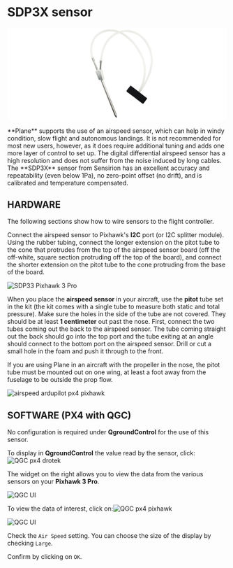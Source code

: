 # SDP3X sensor

![](https://github.com/drotek/Docs-Pixhawk3Pro/blob/master/images/sdp3x-drotek.png?raw=true)

\*\*Plane\*\* supports the use of an airspeed sensor, which can help in windy condition, slow flight and autonomous landings. It is not recommended for most new users, however, as it does require additional tuning and adds one more layer of control to set up. The digital differential airspeed sensor has a high resolution and does not suffer from the noise induced by long cables. The \*\*SDP3X\*\* sensor from Sensirion has an excellent accuracy and repeatability \(even below 1Pa\), no zero-point offset \(no drift\), and is calibrated and temperature compensated.

## HARDWARE

The following sections show how to wire sensors to the flight controller.

Connect the airspeed sensor to Pixhawk's **I2C** port \(or I2C splitter module\). Using the rubber tubing, connect the longer extension on the pitot tube to the cone that protrudes from the top of the airspeed sensor board \(off the off-white, square section protruding off the top of the board\), and connect the shorter extension on the pitot tube to the cone protruding from the base of the board.

![SDP33 Pixhawk 3 Pro](https://github.com/drotek/Docs-Pixhawk3Pro/tree/32dda96b035b92f6eb6f2bdfb9288b10705b6073/images/sdp33-pixhawk.jpg?raw=true)

When you place the **airspeed sensor** in your aircraft, use the **pitot** tube set in the kit \(the kit comes with a single tube to measure both static and total pressure\). Make sure the holes in the side of the tube are not covered. They should be at least **1 centimeter** out past the nose. First, connect the two tubes coming out the back to the airspeed sensor. The tube coming straight out the back should go into the top port and the tube exiting at an angle should connect to the bottom port on the airspeed sensor. Drill or cut a small hole in the foam and push it through to the front.

If you are using Plane in an aircraft with the propeller in the nose, the pitot tube must be mounted out on one wing, at least a foot away from the fuselage to be outside the prop flow.

![airspeed ardupilot px4 pixhawk](https://drotek.com/wp-content/uploads/2017/01/pitotinstalled1-700x404.jpg)

## SOFTWARE \(PX4 with QGC\)

No configuration is required under **QgroundControl** for the use of this sensor.

To display in **QgroundControl** the value read by the sensor, click: ![QGC px4 drotek](https://drotek.com/wp-content/uploads/2017/01/Icone_Flight_Data_QGC.png)

The widget on the right allows you to view the data from the various sensors on your **Pixhawk 3 Pro**.

![QGC UI](https://drotek.com/wp-content/uploads/2017/01/Flight_Data_Viewer_QGC.png?raw=true)

To view the data of interest, click on:![QGC px4 pixhawk](https://drotek.com/wp-content/uploads/2017/01/Reglage_Flight_Data_Viewer_QGC.png)

![QGC UI](https://drotek.com/wp-content/uploads/2017/01/Flight_Data_List_QGC-250x606.png?raw=true)

Check the `Air Speed` setting. You can choose the size of the display by checking `Large`.

Confirm by clicking on `OK`.

